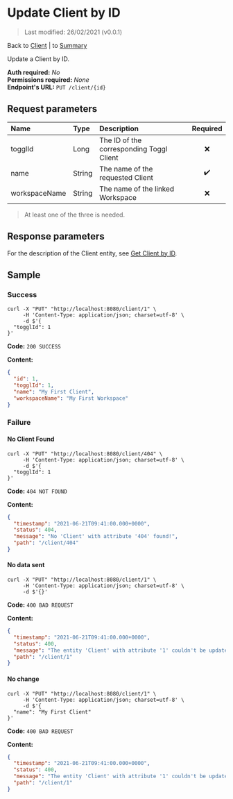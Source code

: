 # Update Client by ID

> Last modified: 26/02/2021 (v0.0.1)

Back to [Client](../Client.md) | to [Summary](../../README.md)

Update a Client by ID.

**Auth required:** _No_  
**Permissions required:** _None_  
**Endpoint's URL:** `PUT /client/{id}`

## Request parameters

| Name | Type | Description | Required |
|:--|:--|:--|:--:|
| togglId | Long | The ID of the corresponding Toggl Client | ❌ |
| name | String | The name of the requested Client | ✔️ |
| workspaceName | String | The name of the linked Workspace | ❌ |

> At least one of the three is needed.

## Response parameters

For the description of the Client entity, see [Get Client by ID](Get-Client-by-ID.md).

## Sample

### Success

```shell
curl -X "PUT" "http://localhost:8080/client/1" \
     -H 'Content-Type: application/json; charset=utf-8' \
     -d $'{
  "togglId": 1
}'
```

**Code:** `200 SUCCESS`

**Content:**

```json
{
  "id": 1,
  "togglId": 1,
  "name": "My First Client",
  "workspaceName": "My First Workspace"
}
```

### Failure

#### No Client Found

```shell
curl -X "PUT" "http://localhost:8080/client/404" \
     -H 'Content-Type: application/json; charset=utf-8' \
     -d $'{
  "togglId": 1
}'
```

**Code:** `404 NOT FOUND`

**Content:**

```json
{
  "timestamp": "2021-06-21T09:41:00.000+0000",
  "status": 404,
  "message": "No 'Client' with attribute '404' found!",
  "path": "/client/404"
}
```

#### No data sent

```shell
curl -X "PUT" "http://localhost:8080/client/1" \
     -H 'Content-Type: application/json; charset=utf-8' \
     -d $'{}'
```

**Code:** `400 BAD REQUEST`

**Content:**

```json
{
  "timestamp": "2021-06-21T09:41:00.000+0000",
  "status": 400,
  "message": "The entity 'Client' with attribute '1' couldn't be updated! Nothing was sent in the body.",
  "path": "/client/1"
}
```

#### No change

```shell
curl -X "PUT" "http://localhost:8080/client/1" \
     -H 'Content-Type: application/json; charset=utf-8' \
     -d $'{
  "name": "My First Client"
}'
```

**Code:** `400 BAD REQUEST`

**Content:**

```json
{
  "timestamp": "2021-06-21T09:41:00.000+0000",
  "status": 400,
  "message": "The entity 'Client' with attribute '1' couldn't be updated! Please check the changes you've made.",
  "path": "/client/1"
}
```